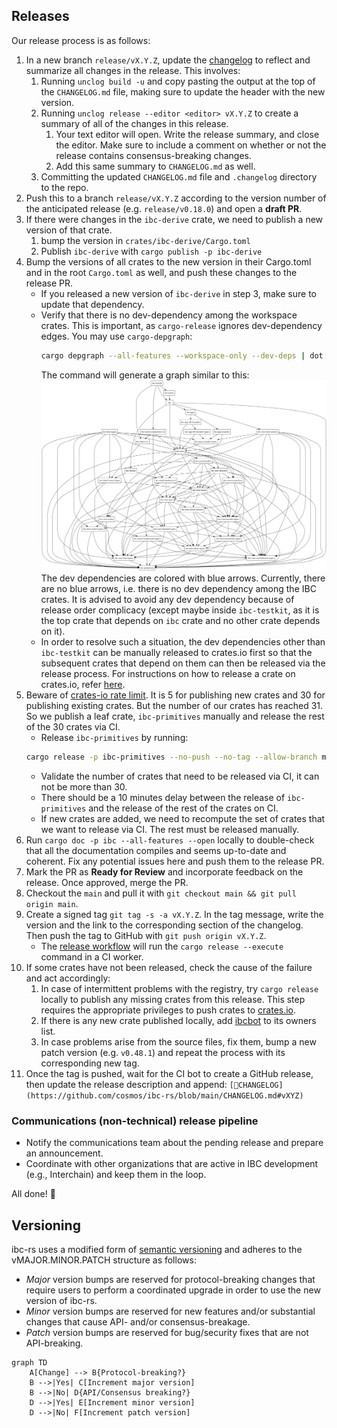## Releases

Our release process is as follows:

1. In a new branch `release/vX.Y.Z`, update the [changelog](./CHANGELOG.md) to
   reflect and summarize all changes in the release. This involves:
   1. Running `unclog build -u` and copy pasting the output at the top of the
      `CHANGELOG.md` file, making sure to update the header with the new
      version.
   2. Running `unclog release --editor <editor> vX.Y.Z` to create a summary of
      all of the changes in this release.
      1. Your text editor will open. Write the release summary, and close the
         editor. Make sure to include a comment on whether or not the release
         contains consensus-breaking changes.
      2. Add this same summary to `CHANGELOG.md` as well.
   3. Committing the updated `CHANGELOG.md` file and `.changelog` directory to
      the repo.
2. Push this to a branch `release/vX.Y.Z` according to the version number of the
   anticipated release (e.g. `release/v0.18.0`) and open a **draft PR**.
3. If there were changes in the `ibc-derive` crate, we need to publish a new
   version of that crate.
   1. bump the version in `crates/ibc-derive/Cargo.toml`
   2. Publish `ibc-derive` with `cargo publish -p ibc-derive`
4. Bump the versions of all crates to the new version in their Cargo.toml and in
   the root `Cargo.toml` as well, and push these changes to the release PR.
   - If you released a new version of `ibc-derive` in step 3, make sure to
     update that dependency.
   - Verify that there is no dev-dependency among the workspace crates. This is
     important, as `cargo-release` ignores dev-dependency edges. You may use
     `cargo-depgraph`:
     ```sh
     cargo depgraph --all-features --workspace-only --dev-deps | dot -Tpng > graph.png
     ```
     The command will generate a graph similar to this:
     ![alt test](docs/dev-deps-graph.png) The dev dependencies are colored with
     blue arrows. Currently, there are no blue arrows, i.e. there is no dev
     dependency among the IBC crates. It is advised to avoid any dev dependency
     because of release order complicacy (except maybe inside `ibc-testkit`, as
     it is the top crate that depends on `ibc` crate and no other crate depends
     on it).
   - In order to resolve such a situation, the dev dependencies other than
     `ibc-testkit` can be manually released to crates.io first so that the
     subsequent crates that depend on them can then be released via the release
     process. For instructions on how to release a crate on crates.io, refer
     [here](https://doc.rust-lang.org/cargo/reference/publishing.html).
5. Beware of [crates-io rate limit][cargo-release-rate-limit]. It is 5 for
   publishing new crates and 30 for publishing existing crates. But the number
   of our crates has reached 31. So we publish a leaf crate, `ibc-primitives`
   manually and release the rest of the 30 crates via CI.
   - Release `ibc-primitives` by running:
   ```sh
   cargo release -p ibc-primitives --no-push --no-tag --allow-branch main --execute
   ```
   - Validate the number of crates that need to be released via CI, it can not
     be more than 30.
   - There should be a 10 minutes delay between the release of `ibc-primitives`
     and the release of the rest of the crates on CI.
   - If new crates are added, we need to recompute the set of crates that we
     want to release via CI. The rest must be released manually.
6. Run `cargo doc -p ibc --all-features --open` locally to double-check that all
   the documentation compiles and seems up-to-date and coherent. Fix any
   potential issues here and push them to the release PR.
7. Mark the PR as **Ready for Review** and incorporate feedback on the release.
   Once approved, merge the PR.
8. Checkout the `main` and pull it with
   `git checkout main && git pull origin main`.
9. Create a signed tag `git tag -s -a vX.Y.Z`. In the tag message, write the
   version and the link to the corresponding section of the changelog. Then push
   the tag to GitHub with `git push origin vX.Y.Z`.
   - The [release workflow][release.yaml] will run the `cargo release --execute`
     command in a CI worker.
10. If some crates have not been released, check the cause of the failure and
    act accordingly:
    1. In case of intermittent problems with the registry, try `cargo release`
       locally to publish any missing crates from this release. This step
       requires the appropriate privileges to push crates to [crates.io].
    2. If there is any new crate published locally, add
       [ibcbot](https://crates.io/users/ibcbot) to its owners list.
    3. In case problems arise from the source files, fix them, bump a new patch
       version (e.g. `v0.48.1`) and repeat the process with its corresponding
       new tag.
11. Once the tag is pushed, wait for the CI bot to create a GitHub release, then
    update the release description and append:
    `[📖CHANGELOG](https://github.com/cosmos/ibc-rs/blob/main/CHANGELOG.md#vXYZ)`

### Communications (non-technical) release pipeline

- Notify the communications team about the pending release and prepare an
  announcement.
- Coordinate with other organizations that are active in IBC development (e.g.,
  Interchain) and keep them in the loop.

All done! 🎉

## Versioning

ibc-rs uses a modified form of [semantic versioning][semver] and adheres to
the vMAJOR.MINOR.PATCH structure as follows:

- *Major* version bumps are reserved for protocol-breaking changes that require
  users to perform a coordinated upgrade in order to use the new version of ibc-rs.
- *Minor* version bumps are reserved for new features and/or substantial changes
  that cause API- and/or consensus-breakage.
- *Patch* version bumps are reserved for bug/security fixes that are not API-breaking.

```mermaid
graph TD
    A[Change] --> B{Protocol-breaking?}
    B -->|Yes| C[Increment major version]
    B -->|No| D{API/Consensus breaking?}
    D -->|Yes| E[Increment minor version]
    D -->|No| F[Increment patch version]
```

[crates.io]: https://crates.io
[release.yaml]: https://github.com/cosmos/ibc-rs/blob/main/.github/workflows/release.yaml
[cargo-release-rate-limit]: https://github.com/crate-ci/cargo-release/blob/4b09269/src/steps/mod.rs#L214-L268
[semver]: https://semver.org/
